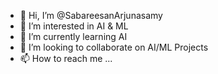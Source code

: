 - 👋 Hi, I’m @SabareesanArjunasamy
- 👀 I’m interested in AI & ML
- 🌱 I’m currently learning AI
- 💞️ I’m looking to collaborate on AI/ML Projects
- 📫 How to reach me ...

<!---
SabareesanArjunasamy/SabareesanArjunasamy is a ✨ special ✨ repository because its `README.md` (this file) appears on your GitHub profile.
You can click the Preview link to take a look at your changes.
--->
